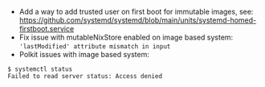 - Add a way to add trusted user on first boot for immutable images, see:
  https://github.com/systemd/systemd/blob/main/units/systemd-homed-firstboot.service
- Fix issue with mutableNixStore enabled on image based system:
  `'lastModified' attribute mismatch in input`
- Polkit issues with image based system:
```console
$ systemctl status
Failed to read server status: Access denied
```
